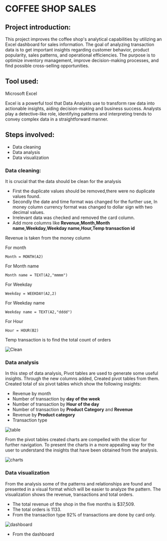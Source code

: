 # COFFEE SHOP SALES

## Project introduction:
This project improves the coffee shop's analytical capabilities by utilizing an Excel dashboard for sales information. The goal of analyzing transaction data is to get important insights regarding customer behavior, product popularity, sales patterns, and operational efficiencies. The purpose is to optimize inventory management, improve decision-making processes, and find possible cross-selling opportunities.
## Tool used:
Microsoft Excel 

Excel is a powerful tool that Data Analysts use to transform raw data into actionable insights, aiding decision-making and business success. Analysts play a detective-like role, identifying patterns and interpreting trends to convey complex data in a straightforward manner.

## Steps involved:
* Data cleaning
* Data analysis
* Data visualization

### Data cleaning:
It is crucial that the data should be clean for the analysis
* First the duplicate values should be removed,there were no duplicate values found.
* Secondly the date and time format was changed for the further use, In money column currency format was changed to dollar sign with two decimal values.
* Irrelevant data was checked and removed the card column.
* Add more columns like **Revenue,Month,Month name,Weekday,Weekday name,Hour,Temp transaction id**

Revenue is taken from the money column

For month
```
Month = MONTH(A2)
```

For Month name
```
Month name = TEXT(A2,"mmmm")
```

For Weekday
```
Weekday = WEEKDAY(A2,2)
```

For Weekday name
```
Weekday name = TEXT(A2,"dddd")
```

For Hour
```
Hour = HOUR(B2)
```

Temp transaction is to find the total count of orders


![Clean](https://github.com/user-attachments/assets/433a4cb0-24ab-49db-bdd3-988c6d09a8b0)

### Data analysis

In this step of data analysis, Pivot tables are used to generate some useful insights. Through the new columns added, Created pivot tables from them. Created total of six pivot tables which show the following insights:
* Revenue by month
* Number of transaction by **day of the week**
* Number of transaction by **Hour of the day**
* Number of transaction by **Product Category** and **Revenue**
* Revenue by **Product category**
* Transaction type

![table](https://github.com/user-attachments/assets/67d9943b-dac2-4f13-a419-9323a725b4b8)
     
From the pivot tables created charts are compelled with the slicer for further navigation. To present the charts in a more appealing way for the user to understand the insights that have been obtained from the analysis.

![charts](https://github.com/user-attachments/assets/01bf15e4-8043-4469-aa5e-b851568d5ae1)

### Data visualization

From the analysis some of the patterns and relationships are found and presented in a visual format which will be easier to analyze the pattern. The visualization shows the revenue, transactions and total orders.
* The total revenue of the shop in the five months is $37,509.
* The total orders is 1133.
* From the transaction type 92% of transactions are done by card only.

![dashboard](https://github.com/user-attachments/assets/1fd30253-c229-48e8-8753-0d953c0e9031)

* From the dashboard 
